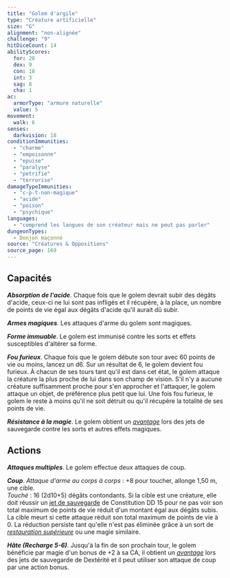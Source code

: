 ```yaml
---
title: "Golem d'argile"
type: "Créature artificielle"
size: "G"
alignment: "non-alignée"
challenge: "9"
hitDiceCount: 14
abilityScores:
  for: 20
  dex: 9
  con: 18
  int: 3
  sag: 8
  cha: 1
ac: 
  armorType: "armure naturelle"
  value: 5
movement: 
  walk: 6
senses: 
  darkvision: 18
conditionImmunities: 
  - "charme"
  - "empoisonne"
  - "epuise"
  - "paralyse"
  - "petrifie"
  - "terrorise"
damageTypeImmunities: 
  - "c-p-t-non-magique"
  - "acide"
  - "poison"
  - "psychique"
languages: 
  - "comprend les langues de son créateur mais ne peut pas parler"
dungeonTypes:
  - Donjon maçonné
source: "Créatures & Oppositions"
source_page: 169
---
```

## Capacités
_**Absorption de l'acide**_. Chaque fois que le golem devrait subir des dégâts d'acide, ceux-ci ne lui sont pas infligés et il récupère, à la place, un nombre de points de vie égal aux dégâts d'acide qu'il aurait dû subir.

_**Armes magiques**_. Les attaques d'arme du golem sont magiques.

_**Forme immuable**_. Le golem est immunisé contre les sorts et effets susceptibles d'altérer sa forme.

_**Fou furieux**_. Chaque fois que le golem débute son tour avec 60 points de vie ou moins, lancez un d6. Sur un résultat de 6, le golem devient fou furieux. À chacun de ses tours tant qu'il est dans cet état, le golem attaque la créature la plus proche de lui dans son champ de vision. S'il n'y a aucune créature suffisamment proche pour s'en approcher et l'attaquer, le golem attaque un objet, de préférence plus petit que lui. Une fois fou furieux, le golem le reste à moins qu'il ne soit détruit ou qu'il récupère la totalité de ses points de vie.

_**Résistance à la magie**_. Le golem obtient un [_avantage_](/utiliser-les-caracteristiques/#avantage-et-desavantage) lors des jets de sauvegarde contre les sorts et autres effets magiques.

## Actions
_**Attaques multiples**_. Le golem effectue deux attaques de coup.

_**Coup**_. _Attaque d'arme au corps à corps_ : +8 pour toucher, allonge 1,50 m, une cible.  
_Touché_ : 16 (2d10+5) dégâts contondants. Si la cible est une créature, elle doit réussir un [jet de sauvegarde](/utiliser-les-caracteristiques#jets-de-sauvegarde) de Constitution DD 15 pour ne pas voir son total maximum de points de vie réduit d'un montant égal aux dégâts subis. La cible meurt si cette attaque réduit son total maximum de points de vie à 0. La réduction persiste tant qu'elle n'est pas éliminée grâce à un sort de [_restauration supérieure_](/grimoire/restauration-superieure) ou une magie similaire.

_**Hâte (Recharge 5-6)**_. Jusqu'à la fin de son prochain tour, le golem bénéficie par magie d'un bonus de +2 à sa CA, il obtient un [_avantage_](/utiliser-les-caracteristiques/#avantage-et-desavantage) lors des jets de sauvegarde de Dextérité et il peut utiliser son attaque de coup par une action bonus.

